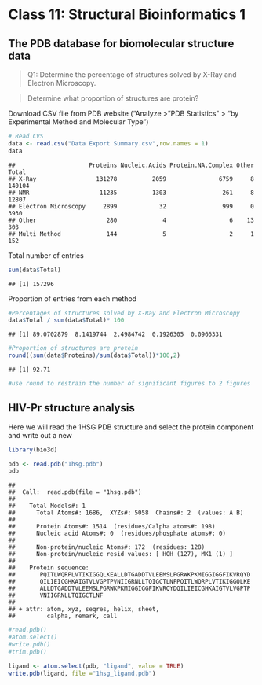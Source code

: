 Class 11: Structural Bioinformatics 1
================

## The PDB database for biomolecular structure data

> Q1: Determine the percentage of structures solved by X-Ray and
> Electron Microscopy.

> Determine what proportion of structures are protein?

Download CSV file from PDB website (“Analyze \>”PDB Statistics" \> “by
Experimental Method and Molecular Type”)

``` r
# Read CVS
data <- read.csv("Data Export Summary.csv",row.names = 1)
data
```

    ##                     Proteins Nucleic.Acids Protein.NA.Complex Other  Total
    ## X-Ray                 131278          2059               6759     8 140104
    ## NMR                    11235          1303                261     8  12807
    ## Electron Microscopy     2899            32                999     0   3930
    ## Other                    280             4                  6    13    303
    ## Multi Method             144             5                  2     1    152

Total number of entries

``` r
sum(data$Total)
```

    ## [1] 157296

Proportion of entries from each method

``` r
#Percentages of structures solved by X-Ray and Electron Microscopy
data$Total / sum(data$Total)* 100
```

    ## [1] 89.0702879  8.1419744  2.4984742  0.1926305  0.0966331

``` r
#Proportion of structures are protein
round((sum(data$Proteins)/sum(data$Total))*100,2)
```

    ## [1] 92.71

``` r
#use round to restrain the number of significant figures to 2 figures 
```

## HIV-Pr structure analysis

Here we will read the 1HSG PDB structure and select the protein
component and write out a new

``` r
library(bio3d)

pdb <- read.pdb("1hsg.pdb")
pdb
```

    ## 
    ##  Call:  read.pdb(file = "1hsg.pdb")
    ## 
    ##    Total Models#: 1
    ##      Total Atoms#: 1686,  XYZs#: 5058  Chains#: 2  (values: A B)
    ## 
    ##      Protein Atoms#: 1514  (residues/Calpha atoms#: 198)
    ##      Nucleic acid Atoms#: 0  (residues/phosphate atoms#: 0)
    ## 
    ##      Non-protein/nucleic Atoms#: 172  (residues: 128)
    ##      Non-protein/nucleic resid values: [ HOH (127), MK1 (1) ]
    ## 
    ##    Protein sequence:
    ##       PQITLWQRPLVTIKIGGQLKEALLDTGADDTVLEEMSLPGRWKPKMIGGIGGFIKVRQYD
    ##       QILIEICGHKAIGTVLVGPTPVNIIGRNLLTQIGCTLNFPQITLWQRPLVTIKIGGQLKE
    ##       ALLDTGADDTVLEEMSLPGRWKPKMIGGIGGFIKVRQYDQILIEICGHKAIGTVLVGPTP
    ##       VNIIGRNLLTQIGCTLNF
    ## 
    ## + attr: atom, xyz, seqres, helix, sheet,
    ##         calpha, remark, call

``` r
#read.pdb()
#atom.select()
#write.pdb()
#trim.pdb()
```

``` r
ligand <- atom.select(pdb, "ligand", value = TRUE)
write.pdb(ligand, file ="1hsg_ligand.pdb")
```
